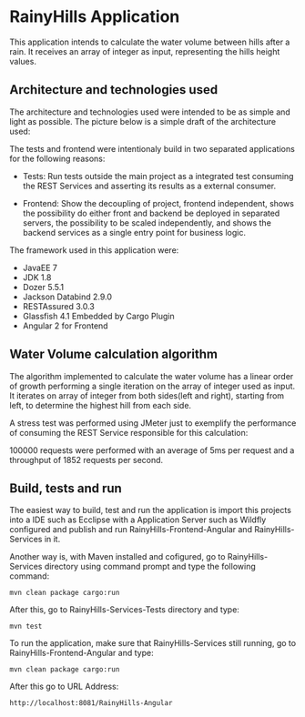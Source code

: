 # RainyHills Application
This application intends to calculate the water volume between hills after a rain. It receives an array of integer as input, representing the hills height values.

## Architecture and technologies used

The architecture and technologies used were intended to be as simple and light as possible.
The picture below is a simple draft of the architecture used:
<IMAGE>

The tests and frontend were intentionaly build in two separated applications for the following reasons: 

* Tests: Run tests outside the main project as a integrated test consuming the REST Services and asserting its results as a external consumer.

* Frontend: Show the decoupling of project, frontend independent, shows the possibility do either front and backend be deployed in separated servers, the possibility to be scaled independently, and shows the backend services as a single entry point for business logic.

The framework used in this application were: 
- JavaEE 7
- JDK 1.8
- Dozer 5.5.1
- Jackson Databind 2.9.0
- RESTAssured 3.0.3
- Glassfish 4.1 Embedded by Cargo Plugin
- Angular 2 for Frontend

## Water Volume calculation algorithm
The algorithm implemented to calculate the water volume has a linear order of growth performing a single iteration on the array of integer used as input. It iterates on array of integer from both sides(left and right), starting from left, to determine the highest hill from each side.

A stress test was performed using JMeter just to exemplify the performance of consuming the REST Service responsible for this calculation:
<IMAGE>

100000 requests were performed with an average of 5ms per request and a throughput of 1852 requests per second.

## Build, tests and run
The easiest way to build, test and run the application is import this projects into a IDE such as Ecclipse with a Application Server such as Wildfly configured and publish and run RainyHills-Frontend-Angular and RainyHills-Services in it.

Another way is, with Maven installed and cofigured, go to RainyHills-Services directory using command prompt and type the following command: 
```
mvn clean package cargo:run
```

After this, go to RainyHills-Services-Tests directory and type:
```
mvn test
```

To run the application, make sure that RainyHills-Services still running, go to RainyHills-Frontend-Angular and type:
```
mvn clean package cargo:run
```

After this go to URL Address:
```
http://localhost:8081/RainyHills-Angular
```
